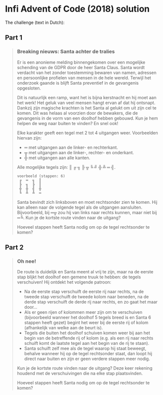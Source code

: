 # Infi Advent of Code (2018) solution

The challenge (text in Dutch):

## Part 1
> ### Breaking nieuws: Santa achter de tralies
> 
> Er is een anonieme melding binnengekomen over een mogelijke schending van de GDPR door de heer Santa Claus. Santa wordt verdacht van het zonder toestemming bewaren van namen, adressen en persoonlijke profielen van mensen in de hele wereld. Terwijl het onderzoek gaande is blijft Santa preventief in de gevangenis opgesloten.
> 
> Dit is natuurlijk een ramp, want het is bijna kerstnacht en hij moet aan het werk! Het geluk van veel mensen hangt ervan af dat hij ontsnapt. Dankzij zijn magische krachten is het Santa al gelukt om uit zijn cel te komen. Dit was helaas al voorzien door de bewakers, die de gevangenis in de vorm van een doolhof hebben gebouwd. Kun je hem helpen de weg naar buiten te vinden? En snel ook!
> 
> Elke karakter geeft een tegel met 2 tot 4 uitgangen weer. Voorbeelden hiervan zijn:
> 
> * ═ met uitgangen aan de linker- en rechterkant.
> * ╦ met uitgangen aan de linker-, rechter- en onderkant.
> * ╬ met uitgangen aan alle kanten. 
> 
> Alle mogelijke tegels zijn: ║ ╔ ╗ ╠ ╦ ╚ ╝ ╬ ╩ ═ ╣.
> 
> ```
> voorbeeld (stappen: 6)
>  ╔  ═  ╗  ║ 
>  ╠  ╗  ╠  ║ 
>  ╬  ╬  ╣  ╬ 
>  ╚  ╩  ╩  ═ 
> ```
> 
> Santa bevindt zich linksboven en moet rechtsonder zien te komen. Hij kan alleen naar de volgende tegel als de uitgangen aansluiten. Bijvoorbeeld, bij ═╦ zou hij van links naar rechts kunnen, maar niet bij ═╚. Kun je de kortste route vinden naar de uitgang?
> 
> Hoeveel stappen heeft Santa nodig om op de tegel rechtsonder te komen?
> 

## Part 2
> ### Oh nee!
> 
> De route is duidelijk en Santa meent al vrij te zijn, maar na de eerste stap blijkt het doolhof een gemene truuk te hebben: de tegels verschuiven! Hij ontdekt het volgende patroon:
> 
> * Na de eerste stap verschuift de eerste rij naar rechts, na de tweede stap verschuift de tweede kolom naar beneden, na de derde stap verschuift de derde rij naar rechts, en zo gaat het maar door...
> * Als er geen rijen of kolommen meer zijn om te verschuiven (bijvoorbeeld wanneer het doolhof 5 tegels breed is en Santa 6 stappen heeft gezet) begint het weer bij de eerste rij of kolom (afhankelijk van welke aan de beurt is).
> * Tegels die buiten het doolhof schuiven komen weer bij aan het begin van de betreffende rij of kolom (e.g. als een rij naar rechts schuift komt de laatste tegel aan het begin van de rij te staan).
> * Santa schuift zelf mee als de tegel waarop hij staat beweegt, behalve wanneer hij op de tegel rechtsonder staat, dan loopt hij direct naar buiten en zijn er geen verdere stappen meer nodig. 
> 
> Kun je de kortste route vinden naar de uitgang? Deze keer rekening houdend met de verschuivingen die na elke stap plaatsvinden.
> 
> Hoeveel stappen heeft Santa nodig om op de tegel rechtsonder te komen?
